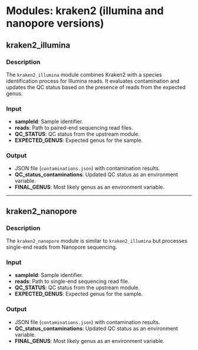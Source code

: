# Modules: kraken2 (illumina and nanopore versions)

## kraken2_illumina

### Description
The `kraken2_illumina` module combines Kraken2 with a species identification process for Illumina reads. It evaluates contamination and updates the QC status based on the presence of reads from the expected genus.

### Input
- **sampleId**: Sample identifier.
- **reads**: Path to paired-end sequencing read files.
- **QC_STATUS**: QC status from the upstream module.
- **EXPECTED_GENUS**: Expected genus for the sample.

### Output
- JSON file (`contaminations.json`) with contamination results.
- **QC_status_contaminations**: Updated QC status as an environment variable.
- **FINAL_GENUS**: Most likely genus as an environment variable.

---

## kraken2_nanopore

### Description
The `kraken2_nanopore` module is similar to `kraken2_illumina` but processes single-end reads from Nanopore sequencing.

### Input
- **sampleId**: Sample identifier.
- **reads**: Path to single-end sequencing read file.
- **QC_STATUS**: QC status from the upstream module.
- **EXPECTED_GENUS**: Expected genus for the sample.

### Output
- JSON file (`contaminations.json`) with contamination results.
- **QC_status_contaminations**: Updated QC status as an environment variable.
- **FINAL_GENUS**: Most likely genus as an environment variable.
